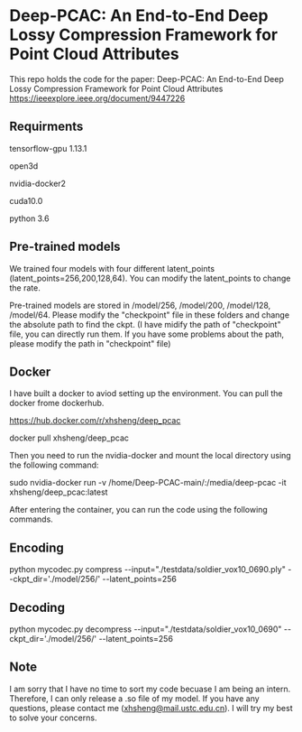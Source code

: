 # Deep-PCAC: An End-to-End Deep Lossy Compression Framework for Point Cloud Attributes
This repo holds the code for the paper:
Deep-PCAC: An End-to-End Deep Lossy Compression Framework for Point Cloud Attributes https://ieeexplore.ieee.org/document/9447226

## Requirments
tensorflow-gpu 1.13.1

open3d

nvidia-docker2

cuda10.0

python 3.6

## Pre-trained models
We trained four models with four different latent_points (latent_points=256,200,128,64). You can modify the latent_points to change the rate.

Pre-trained models are stored in /model/256, /model/200, /model/128, /model/64. Please modify the "checkpoint" file in these folders and change the absolute path to find the ckpt. (I have midify the path of "checkpoint" file, you can directly run them. If you have some problems about the path, please modify the path in "checkpoint" file)

## Docker

I have built a docker to aviod setting up the environment.
You can pull the docker frome dockerhub.

https://hub.docker.com/r/xhsheng/deep_pcac

docker pull xhsheng/deep_pcac

Then you need to run the nvidia-docker and mount the local directory using the following command:

sudo nvidia-docker run -v /home/Deep-PCAC-main/:/media/deep-pcac -it xhsheng/deep_pcac:latest

After entering the container, you can run the code using the following commands.

## Encoding
python mycodec.py compress --input="./testdata/soldier_vox10_0690.ply" --ckpt_dir='./model/256/' --latent_points=256
## Decoding
python mycodec.py decompress --input="./testdata/soldier_vox10_0690" --ckpt_dir='./model/256/' --latent_points=256

## Note
I am sorry that I have no time to sort my code becuase I am being an intern. Therefore, I can only release a .so file of my model. If you have any questions, please contact me (xhsheng@mail.ustc.edu.cn). I will try my best to solve your concerns. 

